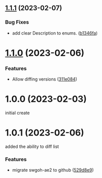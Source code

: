 ## [1.1.1](https://github.com/swgoh-utils/swgoh-ae2/compare/v1.1.0...v1.1.1) (2023-02-07)


### Bug Fixes

* add clear Description to enums. ([b1346fa](https://github.com/swgoh-utils/swgoh-ae2/commit/b1346fad2cec5083d5a0d2359795ceff77df4a89))

# [1.1.0](https://github.com/swgoh-utils/swgoh-ae2/compare/v1.0.0...v1.1.0) (2023-02-06)


### Features

* Allow diffing versions ([311e084](https://github.com/swgoh-utils/swgoh-ae2/commit/311e084f7f11e90e000f8f2be3c6bb229fd8ec12))

# 1.0.0 (2023-02-03)
initial create

# 1.0.1 (2023-02-06)
added the ability to diff list

### Features

* migrate swgoh-ae2 to github ([529d8e9](https://github.com/swgoh-utils/swgoh-ae2/commit/529d8e95fe71163ba5f10a24dd170d2a47ef3a45))
